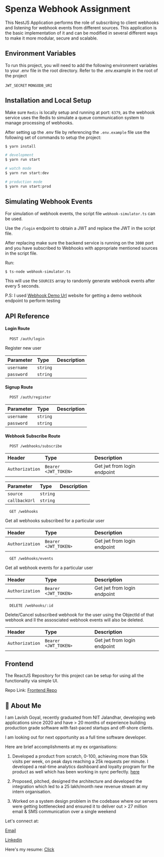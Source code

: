 # Spenza Webhook Assignment

This NestJS Application performs the role of subscribing to client webhooks and listening for webhook events from different sources. This application is the basic implementation of it and can be modified in several different ways to make it more modular, secure and scalable.

## Environment Variables

To run this project, you will need to add the following environment variables to your .env file in the root directory. Refer to the .env.example in the root of the project

`JWT_SECRET`
`MONGODB_URI`

## Installation and Local Setup

Make sure `Redis` is locally setup and running at port: `6379`, as the webhook service uses the Redis to simulate a queue communication system to manage processing of webhooks.

After setting up the .env file by referencing the `.env.example` file use the following set of commands to setup the project:

```bash
$ yarn install
```

```bash
# development
$ yarn run start

# watch mode
$ yarn run start:dev

# production mode
$ yarn run start:prod
```

## Simulating Webhook Events

For simulation of webhook events, the script file `webhook-simulator.ts` can be used.

Use the `/login` endpoint to obtain a JWT and replace the JWT in the script file.

After replacing make sure the backend service is running on the `3000` port and you have subscribed to Webhooks with appropriate mentioned sources in the script file.

Run:

```bash
$ ts-node webhook-simulator.ts
```

This will use the `SOURCES` array to randomly generate webhook events after every 5 seconds.

P.S: I used [Webhook Demo Url](https://webhook.site/) website for getting a demo webhook endpoint to perform testing

## API Reference

#### Login Route

```http
  POST /auth/login
```

Register new user

| Parameter  | Type     | Description |
| :--------- | :------- | :---------- |
| `username` | `string` |             |
| `password` | `string` |             |

#### Signup Route

```http
  POST /auth/register
```

| Parameter  | Type     | Description |
| :--------- | :------- | :---------- |
| `username` | `string` |             |
| `password` | `string` |             |

#### Webhook Subscribe Route

```http
  POST /webhooks/subscribe
```

| Header          | Type                 | Description                 |
| :-------------- | :------------------- | :-------------------------- |
| `Authorization` | `Bearer <JWT_TOKEN>` | Get jwt from login endpoint |

| Parameter     | Type     | Description |
| :------------ | :------- | :---------- |
| `source`      | `string` |             |
| `callbackUrl` | `string` |             |

```http
  GET /webhooks
```

Get all webhooks subscribed for a particular user

| Header          | Type                 | Description                 |
| :-------------- | :------------------- | :-------------------------- |
| `Authorization` | `Bearer <JWT_TOKEN>` | Get jwt from login endpoint |

```http
  GET /webhooks/events
```

Get all webhook events for a particular user

| Header          | Type                 | Description                 |
| :-------------- | :------------------- | :-------------------------- |
| `Authorization` | `Bearer <JWT_TOKEN>` | Get jwt from login endpoint |

```http
  DELETE /webhooks/:id
```

Delete/Cancel subscribed webhook for the user using the ObjectId of that webhook and ll the assosciated webhook events will also be deleted.

| Header          | Type                 | Description                 |
| :-------------- | :------------------- | :-------------------------- |
| `Authorization` | `Bearer <JWT_TOKEN>` | Get jwt from login endpoint |

## Frontend

The ReactJS Repository for this project can be setup for using all the functionality via simple UI.

Repo Link: [Frontend Repo](https://github.com/goellavish10/spenza-webhook-frontend)

## 🚀 About Me

I am Lavish Goyal, recently graduated from NIT Jalandhar, developing web applications since 2020 and have > 20 months of experience building production grade software with fast-paced startups and off-shore clients.

I am looking out for next opportunity as a full time software developer.

Here are brief accomplishments at my ex organisations:

1. Developed a product from scratch, 0-100, achieving more than 50k visits per week, on peak days reaching a 25k requests per minute. I developed a real-time analytics dashboard and loyalty program for the product as well which has been working in sync perfectly. [here](https://bookings.atccouriers.com.au/v2/quotation/step-1)

2. Proposed, pitched, designed the architecture and developed the integration which led to a 25 lakh/month new revenue stream at my intern organisation.

3. Worked on a system design problem in the codebase where our servers were getting bottlenecked and ensured it to deliver out > 27 million email & SMS communication over a single weekend

Let's connect at:

[Email](mailto:goellavish10@gmail.com)

[Linkedin](https://linkedin.com/in/goellavish10)

Here's my resume: [Click](https://tinyurl.com/resumelavish)
